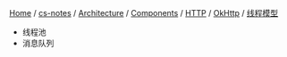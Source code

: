 [Home](https://mengxianbin.github.io) /
[cs-notes](https://mengxianbin.github.io/cs-notes/site) /
[Architecture](https://mengxianbin.github.io/cs-notes/site/Architecture) /
[Components](https://mengxianbin.github.io/cs-notes/site/Architecture/Components) /
[HTTP](https://mengxianbin.github.io/cs-notes/site/Architecture/Components/HTTP) /
[OkHttp](https://mengxianbin.github.io/cs-notes/site/Architecture/Components/HTTP/OkHttp) /
[线程模型](https://mengxianbin.github.io/cs-notes/site/Architecture/Components/HTTP/OkHttp/%E7%BA%BF%E7%A8%8B%E6%A8%A1%E5%9E%8B)

* 线程池
* 消息队列
